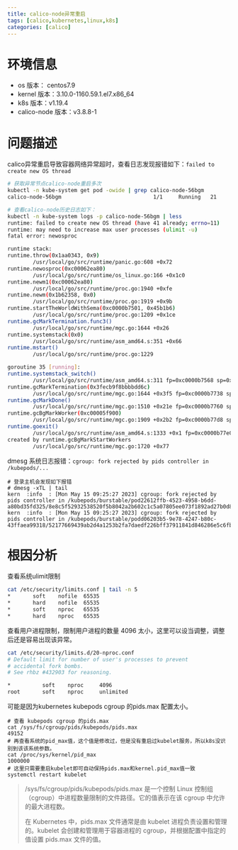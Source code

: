 ```yaml
---
title: calico-node异常重启
tags: [calico,kubernetes,linux,k8s]
categories: [calico]
---
```

# 环境信息

* os 版本： centos7.9
* kernel 版本：3.10.0-1160.59.1.el7.x86_64
* k8s 版本：v1.19.4
* calico-node 版本：v3.8.8-1

# 问题描述

calico异常重启导致容器网络异常超时，查看日志发现报错如下：`failed to create new OS thread`

```bash
# 获取异常节点calico-node重启多次
kubectl -n kube-system get pod -owide | grep calico-node-56bgm
calico-node-56bgm                             1/1     Running   21         246d   10.165.6.26      10.165.6.26   <none>           <none>

# 查看calico-node历史日志如下：
kubectl -n kube-system logs -p calico-node-56bgm | less
runtime: failed to create new OS thread (have 41 already; errno=11)
runtime: may need to increase max user processes (ulimit -u)
fatal error: newosproc

runtime stack:
runtime.throw(0x1aa0343, 0x9)
        /usr/local/go/src/runtime/panic.go:608 +0x72
runtime.newosproc(0xc00062ea80)
        /usr/local/go/src/runtime/os_linux.go:166 +0x1c0
runtime.newm1(0xc00062ea80)
        /usr/local/go/src/runtime/proc.go:1940 +0xfe
runtime.newm(0x1b62358, 0x0)
        /usr/local/go/src/runtime/proc.go:1919 +0x9b
runtime.startTheWorldWithSema(0xc0000b7501, 0x45b1b6)
        /usr/local/go/src/runtime/proc.go:1209 +0x1ce
runtime.gcMarkTermination.func3()
        /usr/local/go/src/runtime/mgc.go:1644 +0x26
runtime.systemstack(0x0)
        /usr/local/go/src/runtime/asm_amd64.s:351 +0x66
runtime.mstart()
        /usr/local/go/src/runtime/proc.go:1229

goroutine 35 [running]:
runtime.systemstack_switch()
        /usr/local/go/src/runtime/asm_amd64.s:311 fp=0xc0000b7568 sp=0xc0000b7560 pc=0x4577d0
runtime.gcMarkTermination(0x3fecb9f8bbbbdd6c)
        /usr/local/go/src/runtime/mgc.go:1644 +0x3f5 fp=0xc0000b7738 sp=0xc0000b7568 pc=0x41a695
runtime.gcMarkDone()
        /usr/local/go/src/runtime/mgc.go:1510 +0x21e fp=0xc0000b7760 sp=0xc0000b7738 pc=0x41a23e
runtime.gcBgMarkWorker(0xc00005f900)
        /usr/local/go/src/runtime/mgc.go:1909 +0x2b2 fp=0xc0000b77d8 sp=0xc0000b7760 pc=0x41b162
runtime.goexit()
        /usr/local/go/src/runtime/asm_amd64.s:1333 +0x1 fp=0xc0000b77e0 sp=0xc0000b77d8 pc=0x459731
created by runtime.gcBgMarkStartWorkers
        /usr/local/go/src/runtime/mgc.go:1720 +0x77

```

dmesg 系统日志报错：`cgroup: fork rejected by pids controller in /kubepods/...`

```
# 登录主机会发现如下报错
# dmesg -xTL | tail
kern  :info  : [Mon May 15 09:25:27 2023] cgroup: fork rejected by pids controller in /kubepods/burstable/pod22612ffb-4523-4958-b6dd-a80bd35fd325/8e8c5f52932538520f5b8042a2b602c1c5a07805ee073f1892ad27b0d818b584
kern  :info  : [Mon May 15 09:25:27 2023] cgroup: fork rejected by pids controller in /kubepods/burstable/podd06203b5-9e78-4247-b80c-43ffaea99318/52177669439ab2d4a1253b2fa7daedf226bff37911841d846286e5c6fb015a55
```

# 根因分析

查看系统ulimit限制

```bash
cat /etc/security/limits.conf | tail -n 5
*       soft    nofile  65535
*       hard    nofile  65535
*       soft    nproc   65535
*       hard    nproc   65535
```

查看用户进程限制，限制用户进程的数量 4096 太小，这里可以设当调整，调整后还是容易出现该异常。

```bash
cat /etc/security/limits.d/20-nproc.conf
# Default limit for number of user's processes to prevent
# accidental fork bombs.
# See rhbz #432903 for reasoning.

*          soft    nproc     4096
root       soft    nproc     unlimited
```

可能是因为kubernetes kubepods cgroup 的pids.max 配置太小。

```
# 查看 kubepods cgroup 的pids.max
cat /sys/fs/cgroup/pids/kubepods/pids.max
49152
# 再查看系统的pid_max值，这个值是修改过，但是没有重启过kubelet服务，所以k8s没识别到该该系统参数。
cat /proc/sys/kernel/pid_max
1000000
# 这里只需要重启kubelet即可自动保持pids.max和kernel.pid_max值一致
systemctl restart kubelet

```

> /sys/fs/cgroup/pids/kubepods/pids.max 是一个控制 Linux 控制组（cgroup）中进程数量限制的文件路径。它的值表示在该 cgroup 中允许的最大进程数。
>
> 在 Kubernetes 中，pids.max 文件通常是由 kubelet 进程负责设置和管理的。kubelet 会创建和管理用于容器进程的 cgroup，并根据配置中指定的值设置 pids.max 文件的值。
